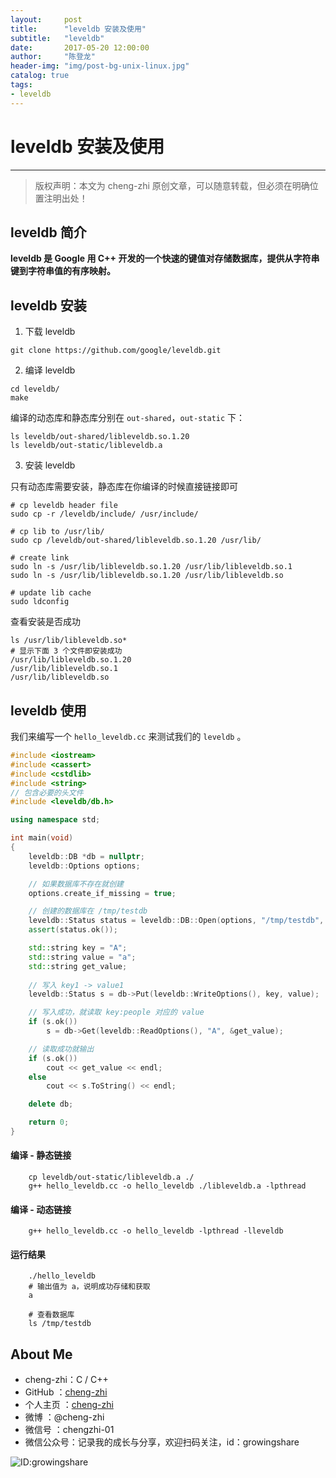 ```yaml
---
layout:    	post
title:      "leveldb 安装及使用"
subtitle:   "leveldb"
date:       2017-05-20 12:00:00
author:     "陈登龙"
header-img: "img/post-bg-unix-linux.jpg"
catalog: true
tags:
- leveldb
---
```


# leveldb 安装及使用
***
> 版权声明：本文为 cheng-zhi 原创文章，可以随意转载，但必须在明确位置注明出处！ 

## leveldb 简介

**leveldb 是 Google 用 C++ 开发的一个快速的键值对存储数据库，提供从字符串键到字符串值的有序映射。**


## leveldb 安装

1. 下载 leveldb

```
git clone https://github.com/google/leveldb.git
```

2. 编译 leveldb

```
cd leveldb/
make
```

编译的动态库和静态库分别在 `out-shared`，`out-static` 下：

```
ls leveldb/out-shared/libleveldb.so.1.20
ls leveldb/out-static/libleveldb.a
```


3. 安装 leveldb

只有动态库需要安装，静态库在你编译的时候直接链接即可
```
# cp leveldb header file
sudo cp -r /leveldb/include/ /usr/include/

# cp lib to /usr/lib/
sudo cp /leveldb/out-shared/libleveldb.so.1.20 /usr/lib/

# create link
sudo ln -s /usr/lib/libleveldb.so.1.20 /usr/lib/libleveldb.so.1
sudo ln -s /usr/lib/libleveldb.so.1.20 /usr/lib/libleveldb.so

# update lib cache
sudo ldconfig
```


查看安装是否成功

```
ls /usr/lib/libleveldb.so*
# 显示下面 3 个文件即安装成功
/usr/lib/libleveldb.so.1.20
/usr/lib/libleveldb.so.1
/usr/lib/libleveldb.so
```


## leveldb 使用

我们来编写一个 `hello_leveldb.cc` 来测试我们的 `leveldb` 。

```cpp
#include <iostream>
#include <cassert>
#include <cstdlib>
#include <string>
// 包含必要的头文件
#include <leveldb/db.h>

using namespace std;

int main(void)
{
	leveldb::DB *db = nullptr;
	leveldb::Options options;

	// 如果数据库不存在就创建
	options.create_if_missing = true;

	// 创建的数据库在 /tmp/testdb
	leveldb::Status status = leveldb::DB::Open(options, "/tmp/testdb", &db);
	assert(status.ok());

	std::string key = "A";
	std::string value = "a";
	std::string get_value;
	
	// 写入 key1 -> value1
	leveldb::Status s = db->Put(leveldb::WriteOptions(), key, value);

	// 写入成功，就读取 key:people 对应的 value
	if (s.ok())
		s = db->Get(leveldb::ReadOptions(), "A", &get_value);

	// 读取成功就输出
	if (s.ok())
		cout << get_value << endl;
	else
		cout << s.ToString() << endl;

	delete db;

	return 0;
}
```

#### 编译 - 静态链接
```
	cp leveldb/out-static/libleveldb.a ./
	g++ hello_leveldb.cc -o hello_leveldb ./libleveldb.a -lpthread
```

#### 编译 - 动态链接
```
	g++ hello_leveldb.cc -o hello_leveldb -lpthread -lleveldb
```

#### 运行结果
```
	./hello_leveldb
	# 输出值为 a，说明成功存储和获取
	a

	# 查看数据库
	ls /tmp/testdb
```



## About Me
- cheng-zhi：C / C++
- GitHub   ：[cheng-zhi](https://github.com/cheng-zhi)
- 个人主页 ：[cheng-zhi](https://cheng-zhi.github.io/)
- 微博     ：@cheng-zhi
- 微信号   ：chengzhi-01
- 微信公众号：记录我的成长与分享，欢迎扫码关注，id：growingshare

![ID:growingshare](https://cheng-zhi.github.io/img/wechart.jpg)


